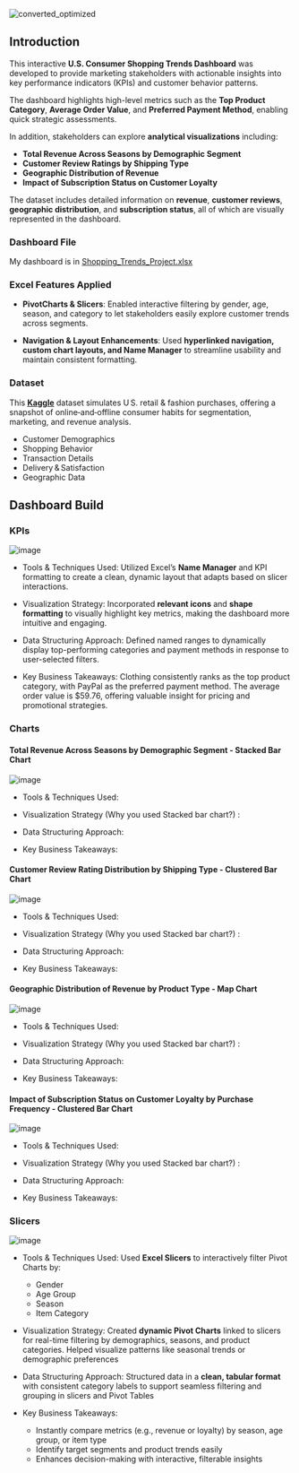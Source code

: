 ![converted_optimized](https://github.com/user-attachments/assets/20478811-61e1-4f12-a283-b2a61e383fb9)

## Introduction

This interactive **U.S. Consumer Shopping Trends Dashboard** was developed to provide marketing stakeholders with actionable insights into key performance indicators (KPIs) and customer behavior patterns.

The dashboard highlights high-level metrics such as the **Top Product Category**, **Average Order Value**, and **Preferred Payment Method**, enabling quick strategic assessments.

In addition, stakeholders can explore **analytical visualizations** including:
- **Total Revenue Across Seasons by Demographic Segment**
- **Customer Review Ratings by Shipping Type**
- **Geographic Distribution of Revenue**
- **Impact of Subscription Status on Customer Loyalty**

The dataset includes detailed information on **revenue**, **customer reviews**, **geographic distribution**, and **subscription status**, all of which are visually represented in the dashboard.


### Dashboard File
My dashboard is in [Shopping_Trends_Project.xlsx](https://github.com/junseok-kim-ca/Customer-Shopping-Analysis/tree/main/1.%20Data%20Analysis)


### Excel Features Applied
- **PivotCharts & Slicers**: Enabled interactive filtering by gender, age, season, and category to let stakeholders easily explore customer trends across segments.

- **Navigation & Layout Enhancements**: Used **hyperlinked navigation, custom chart layouts, and Name Manager** to streamline usability and maintain consistent formatting.

### Dataset
This **[Kaggle](https://www.kaggle.com/datasets/iamsouravbanerjee/customer-shopping-trends-dataset/data)** dataset simulates U S. retail & fashion purchases, offering a snapshot of online‑and‑offline consumer habits for segmentation, marketing, and revenue analysis.

- Customer Demographics
- Shopping Behavior
- Transaction Details
- Delivery & Satisfaction
- Geographic Data

## Dashboard Build

### KPIs
![image](https://github.com/user-attachments/assets/e7634877-9647-4627-ab55-1c0b7d0dacca)

- Tools & Techniques Used: Utilized Excel’s **Name Manager** and KPI formatting to create a clean, dynamic layout that adapts based on slicer interactions.

- Visualization Strategy: Incorporated **relevant icons** and **shape formatting** to visually highlight key metrics, making the dashboard more intuitive and engaging.

- Data Structuring Approach: Defined named ranges to dynamically display top-performing categories and payment methods in response to user-selected filters.

- Key Business Takeaways: Clothing consistently ranks as the top product category, with PayPal as the preferred payment method. The average order value is $59.76, offering valuable insight for pricing and promotional strategies.


### Charts

#### Total Revenue Across Seasons by Demographic Segment - Stacked Bar Chart

![image](https://github.com/user-attachments/assets/92d2771a-6af5-47d4-bd5e-cb20dd44c5df)


- Tools & Techniques Used: 

- Visualization Strategy (Why you used Stacked bar chart?) :
  
- Data Structuring Approach:
  
- Key Business Takeaways:



#### Customer Review Rating Distribution by Shipping Type - Clustered Bar Chart 

![image](https://github.com/user-attachments/assets/4876f28f-b51b-428b-944b-a7f08dd1d4af)


- Tools & Techniques Used: 

- Visualization Strategy (Why you used Stacked bar chart?) :
  
- Data Structuring Approach:
  
- Key Business Takeaways:


#### Geographic Distribution of Revenue by Product Type - Map Chart 

![image](https://github.com/user-attachments/assets/e515f62d-d0de-49ca-b18b-9ab26b1a55e1)


- Tools & Techniques Used: 

- Visualization Strategy (Why you used Stacked bar chart?) :
  
- Data Structuring Approach:
  
- Key Business Takeaways:


#### Impact of Subscription Status on Customer Loyalty by Purchase Frequency - Clustered Bar Chart

![image](https://github.com/user-attachments/assets/00e9f7ad-e867-4d69-acd6-724eb19ab147)


- Tools & Techniques Used: 

- Visualization Strategy (Why you used Stacked bar chart?) :
  
- Data Structuring Approach:
  
- Key Business Takeaways:


### Slicers
![image](https://github.com/user-attachments/assets/2bf8c64b-d1c8-4725-8761-5ac24ea840be)

- Tools & Techniques Used: Used **Excel Slicers** to interactively filter Pivot Charts by:
  - Gender  
  - Age Group  
  - Season  
  - Item Category  
  
- Visualization Strategy: Created **dynamic Pivot Charts** linked to slicers for real-time filtering by demographics, seasons, and product categories. Helped visualize patterns like seasonal trends or demographic preferences
  
- Data Structuring Approach: Structured data in a **clean, tabular format** with consistent category labels to support seamless filtering and grouping in slicers and Pivot Tables
  
- Key Business Takeaways:
  - Instantly compare metrics (e.g., revenue or loyalty) by season, age group, or item type  
  - Identify target segments and product trends easily  
  - Enhances decision-making with interactive, filterable insights

